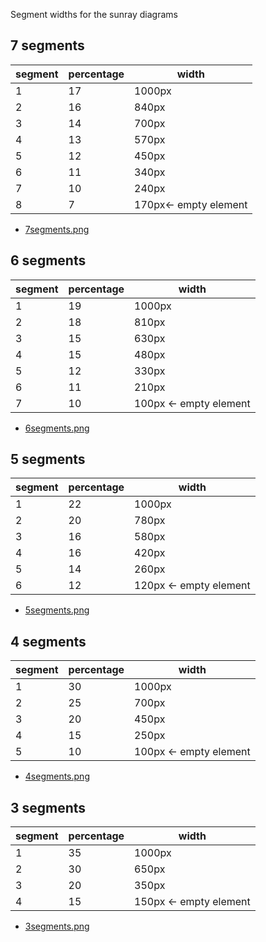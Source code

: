
Segment widths for the sunray diagrams

## 7 segments
|segment|percentage|width
|---|---|---|
1|17|1000px
2|16|840px
3|14|700px
4|13|570px
5|12|450px
6|11|340px
7|10|240px
8|7|170px<- empty element


- [7segments.png](7segments.png)

## 6 segments
|segment|percentage|width
|---|---|---|
|1|19|1000px
|2|18|810px
|3|15|630px
|4|15|480px
|5|12|330px
|6|11|210px
|7|10|100px <- empty element

- [6segments.png](6segments.png)


## 5 segments
|segment|percentage|width
|---|---|---|
|1|22|1000px
|2|20|780px
|3|16|580px
|4|16|420px
|5|14|260px
|6|12|120px <- empty element

- [5segments.png](5segments.png)

## 4 segments
|segment|percentage|width
|---|---|---|
|1|30|1000px
|2|25|700px
|3|20|450px
|4|15|250px
|5|10|100px <- empty element

- [4segments.png](4segments.png)

## 3 segments
|segment|percentage|width
|---|---|---|
|1|35|1000px
|2|30|650px
|3|20|350px
|4|15 |150px <- empty element|

- [3segments.png](3segments.png)